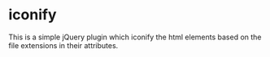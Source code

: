 iconify
=======

This is a simple jQuery plugin which iconify the html elements based on the file extensions in their attributes.